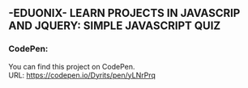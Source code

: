 ## -EDUONIX- LEARN PROJECTS IN JAVASCRIP AND JQUERY: SIMPLE JAVASCRIPT QUIZ

### CodePen:
You can find this project on CodePen.  
URL: https://codepen.io/Dyrits/pen/yLNrPrq
